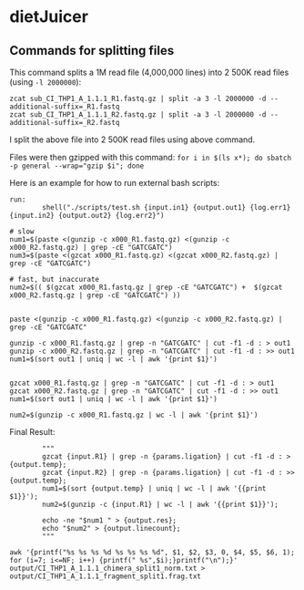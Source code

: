 # dietJuicer

## Commands for splitting files

This command splits a 1M read file (4,000,000 lines) into 2 500K read files (using `-l 2000000`):
```
zcat sub_CI_THP1_A_1.1.1_R1.fastq.gz | split -a 3 -l 2000000 -d --additional-suffix=_R1.fastq
zcat sub_CI_THP1_A_1.1.1_R2.fastq.gz | split -a 3 -l 2000000 -d --additional-suffix=_R2.fastq
```

I split the above file into 2 500K read files using above command.

Files were then gzipped with this command:
`for i in $(ls x*); do sbatch -p general --wrap="gzip $i"; done`

Here is an example for how to run external bash scripts:
```
run:
		shell("./scripts/test.sh {input.in1} {output.out1} {log.err1} {input.in2} {output.out2} {log.err2}")
```

```
# slow
num1=$(paste <(gunzip -c x000_R1.fastq.gz) <(gunzip -c x000_R2.fastq.gz) | grep -cE "GATCGATC")
num3=$(paste <(gzcat x000_R1.fastq.gz) <(gzcat x000_R2.fastq.gz) | grep -cE "GATCGATC")

# fast, but inaccurate
num2=$(( $(gzcat x000_R1.fastq.gz | grep -cE "GATCGATC") +  $(gzcat x000_R2.fastq.gz | grep -cE "GATCGATC") ))


paste <(gunzip -c x000_R1.fastq.gz) <(gunzip -c x000_R2.fastq.gz) | grep -cE "GATCGATC"

gunzip -c x000_R1.fastq.gz | grep -n "GATCGATC" | cut -f1 -d : > out1
gunzip -c x000_R2.fastq.gz | grep -n "GATCGATC" | cut -f1 -d : >> out1
num1=$(sort out1 | uniq | wc -l | awk '{print $1}')


gzcat x000_R1.fastq.gz | grep -n "GATCGATC" | cut -f1 -d : > out1
gzcat x000_R2.fastq.gz | grep -n "GATCGATC" | cut -f1 -d : >> out1
num1=$(sort out1 | uniq | wc -l | awk '{print $1}')

num2=$(gunzip -c x000_R1.fastq.gz | wc -l | awk '{print $1}')

```
Final Result:
```
		"""
		gzcat {input.R1} | grep -n {params.ligation} | cut -f1 -d : > {output.temp};
		gzcat {input.R2} | grep -n {params.ligation} | cut -f1 -d : >> {output.temp};
		num1=$(sort {output.temp} | uniq | wc -l | awk '{{print $1}}');
		num2=$(gunzip -c {input.R1} | wc -l | awk '{{print $1}}');

		echo -ne "$num1 " > {output.res};
		echo "$num2" > {output.linecount};
		"""
```

```
awk '{printf("%s %s %s %d %s %s %s %d", $1, $2, $3, 0, $4, $5, $6, 1); for (i=7; i<=NF; i++) {printf(" %s",$i);}printf("\n");}' output/CI_THP1_A_1.1.1_chimera_split1_norm.txt > output/CI_THP1_A_1.1.1_fragment_split1.frag.txt
```
